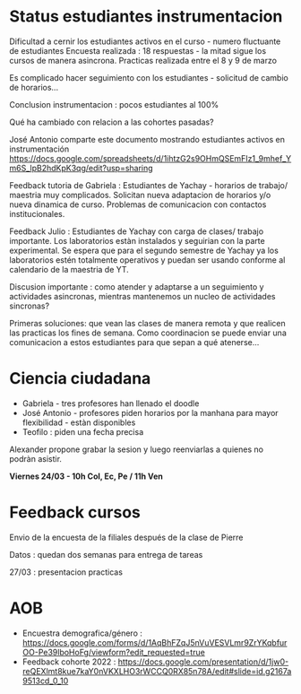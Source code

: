 

# Status estudiantes instrumentacion

Dificultad a cernir los estudiantes activos en el curso - numero fluctuante de estudiantes
Encuesta realizada : 18 respuestas - la mitad sigue los cursos de manera asincrona.
Practicas realizada entre el 8 y 9 de marzo

Es complicado hacer seguimiento con los estudiantes - solicitud de cambio de horarios...

Conclusion instrumentacion :  pocos estudiantes al 100% 

Qué ha cambiado con relacion a las cohortes pasadas?  

José Antonio comparte este documento mostrando estudiantes activos en instrumentación
https://docs.google.com/spreadsheets/d/1ihtzG2s9OHmQSEmFIz1_9mhef_Ym6S_lpB2hdKpK3qg/edit?usp=sharing


Feedback tutoria de Gabriela : Estudiantes de Yachay - horarios de trabajo/ maestria muy complicados. Solicitan nueva adaptacion de horarios y/o nueva dinamica de curso.
Problemas de comunicacion con contactos institucionales.

Feedback Julio : Estudiantes de Yachay con carga de clases/ trabajo importante. Los laboratorios estàn instalados y
seguirian con la parte experimental. Se espera que para el segundo semestre de Yachay ya los laboratorios estén totalmente operativos y puedan ser usando conforme al calendario de la maestria de YT.

Discusion importante : como atender y adaptarse a un seguimiento y actividades asincronas, mientras mantenemos un nucleo de actividades sincronas?

Primeras soluciones: que vean las clases de manera remota y que realicen las practicas los fines de semana.
Como coordinacion se puede enviar una comunicacion a estos estudiantes para que sepan a qué atenerse...


# Ciencia ciudadana

- Gabriela - tres profesores han llenado el doodle
- José Antonio - profesores piden horarios por la manhana para mayor flexibilidad - estàn disponibles
- Teofilo : piden una fecha precisa

Alexander propone grabar la sesion y luego reenviarlas a quienes no podràn asistir.

**Viernes 24/03 - 10h Col, Ec, Pe / 11h Ven**

# Feedback cursos

Envio de la encuesta de la filiales después de la clase de Pierre

Datos : quedan dos semanas para entrega de tareas

27/03 : presentacion practicas 

# AOB

- Encuestra demografica/género : https://docs.google.com/forms/d/1AqBhFZqJ5nVuVESVLmr9ZrYKqbfurOO-Pe39lboHoFg/viewform?edit_requested=true
- Feedback cohorte 2022 : https://docs.google.com/presentation/d/1jw0-reQEXlmt8kue7kaY0nVKXLHO3rWCCQ0RX85n78A/edit#slide=id.g2167a9513cd_0_10


